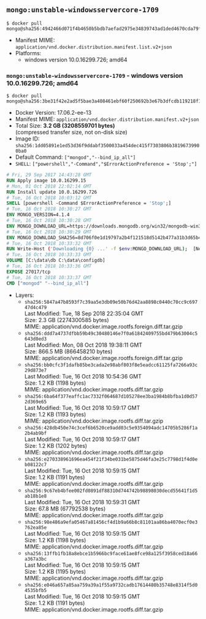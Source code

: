 ## `mongo:unstable-windowsservercore-1709`

```console
$ docker pull mongo@sha256:4942466d071f4b4650b5bdb7aefad2975e34839743ad1ded4670cda79f6789db
```

-	Manifest MIME: `application/vnd.docker.distribution.manifest.list.v2+json`
-	Platforms:
	-	windows version 10.0.16299.726; amd64

### `mongo:unstable-windowsservercore-1709` - windows version 10.0.16299.726; amd64

```console
$ docker pull mongo@sha256:3be31f42e2ad5f5bae3a408461ebf60f250692b3e67b3dfcdb119218f14c7f5c
```

-	Docker Version: 17.06.2-ee-13
-	Manifest MIME: `application/vnd.docker.distribution.manifest.v2+json`
-	Total Size: **3.2 GB (3208559701 bytes)**  
	(compressed transfer size, not on-disk size)
-	Image ID: `sha256:1dd05891e1ed53d36f9ddabf3500033a454dec415f7303806b38196739900ba0`
-	Default Command: `["mongod","--bind_ip_all"]`
-	`SHELL`: `["powershell","-Command","$ErrorActionPreference = 'Stop';"]`

```dockerfile
# Fri, 29 Sep 2017 14:43:28 GMT
RUN Apply image 10.0.16299.15
# Mon, 01 Oct 2018 22:02:14 GMT
RUN Install update 10.0.16299.726
# Tue, 16 Oct 2018 10:03:12 GMT
SHELL [powershell -Command $ErrorActionPreference = 'Stop';]
# Tue, 16 Oct 2018 10:30:27 GMT
ENV MONGO_VERSION=4.1.4
# Tue, 16 Oct 2018 10:30:28 GMT
ENV MONGO_DOWNLOAD_URL=https://downloads.mongodb.org/win32/mongodb-win32-x86_64-2012plus-4.1.4-signed.msi
# Tue, 16 Oct 2018 10:30:29 GMT
ENV MONGO_DOWNLOAD_SHA256=8d706f0e1d19797a2b4f121518d5142b477a31b3d65b4befa14fe68f4b678379
# Tue, 16 Oct 2018 10:33:32 GMT
RUN Write-Host ('Downloading {0} ...' -f $env:MONGO_DOWNLOAD_URL); 	[Net.ServicePointManager]::SecurityProtocol = [Net.SecurityProtocolType]::Tls12; 	(New-Object System.Net.WebClient).DownloadFile($env:MONGO_DOWNLOAD_URL, 'mongo.msi'); 		Write-Host ('Verifying sha256 ({0}) ...' -f $env:MONGO_DOWNLOAD_SHA256); 	if ((Get-FileHash mongo.msi -Algorithm sha256).Hash -ne $env:MONGO_DOWNLOAD_SHA256) { 		Write-Host 'FAILED!'; 		exit 1; 	}; 		Write-Host 'Installing ...'; 	Start-Process msiexec -Wait 		-ArgumentList @( 			'/i', 			'mongo.msi', 			'/quiet', 			'/qn', 			'INSTALLLOCATION=C:\mongodb', 			'ADDLOCAL=all' 		); 	$env:PATH = 'C:\mongodb\bin;' + $env:PATH; 	[Environment]::SetEnvironmentVariable('PATH', $env:PATH, [EnvironmentVariableTarget]::Machine); 		Write-Host 'Verifying install ...'; 	Write-Host '  mongo --version'; mongo --version; 	Write-Host '  mongod --version'; mongod --version; 		Write-Host 'Removing ...'; 	Remove-Item C:\mongodb\bin\*.pdb -Force; 	Remove-Item C:\windows\installer\*.msi -Force; 	Remove-Item mongo.msi -Force; 		Write-Host 'Complete.';
# Tue, 16 Oct 2018 10:33:33 GMT
VOLUME [C:\data\db C:\data\configdb]
# Tue, 16 Oct 2018 10:33:36 GMT
EXPOSE 27017/tcp
# Tue, 16 Oct 2018 10:33:37 GMT
CMD ["mongod" "--bind_ip_all"]
```

-	Layers:
	-	`sha256:5847a47b8593f7c39aa5e3db09e50b76d42aa8898c0440c70cc9c69747d4c479`  
		Last Modified: Tue, 18 Sep 2018 22:35:04 GMT  
		Size: 2.3 GB (2274300585 bytes)  
		MIME: application/vnd.docker.image.rootfs.foreign.diff.tar.gzip
	-	`sha256:ddd7a4737dfbb59b49c30480146e7f0a61842409755bd479b63004c5643d0ed3`  
		Last Modified: Mon, 08 Oct 2018 19:38:11 GMT  
		Size: 866.5 MB (866458210 bytes)  
		MIME: application/vnd.docker.image.rootfs.foreign.diff.tar.gzip
	-	`sha256:bb0cfc3f1dafb85be3cada2e98abf803f8e5eadcc61125fa7266a93c29d873e7`  
		Last Modified: Tue, 16 Oct 2018 10:54:36 GMT  
		Size: 1.2 KB (1198 bytes)  
		MIME: application/vnd.docker.image.rootfs.diff.tar.gzip
	-	`sha256:6ba64f377eaffc1ac7332f064687d105278ee3ba1984b8bfba1d0d572d369e65`  
		Last Modified: Tue, 16 Oct 2018 10:59:17 GMT  
		Size: 1.2 KB (1193 bytes)  
		MIME: application/vnd.docker.image.rootfs.diff.tar.gzip
	-	`sha256:428db450e74c3cef6b6520ce9add03c5e9354094adc14705b5286f1a2b4ab9bf`  
		Last Modified: Tue, 16 Oct 2018 10:59:17 GMT  
		Size: 1.2 KB (1202 bytes)  
		MIME: application/vnd.docker.image.rootfs.diff.tar.gzip
	-	`sha256:e270338961696ea454f21f34be031be5875d46fa3e25c7798d1f4d0eb08122c7`  
		Last Modified: Tue, 16 Oct 2018 10:59:15 GMT  
		Size: 1.2 KB (1191 bytes)  
		MIME: application/vnd.docker.image.rootfs.diff.tar.gzip
	-	`sha256:9c67eb4bfee002fd0891df88310d744742b98898030decd55641f1d5ab18b1e8`  
		Last Modified: Tue, 16 Oct 2018 10:59:31 GMT  
		Size: 67.8 MB (67792538 bytes)  
		MIME: application/vnd.docker.image.rootfs.diff.tar.gzip
	-	`sha256:98e486a9efa05467a81456cf4d1b9a66b8c81101aa86ba4070ecf0e3762ea85e`  
		Last Modified: Tue, 16 Oct 2018 10:59:15 GMT  
		Size: 1.2 KB (1198 bytes)  
		MIME: application/vnd.docker.image.rootfs.diff.tar.gzip
	-	`sha256:13ffb1fb18a8ebce1b5966bc9face61ae8fce98a125f3958ced18a66a367a3bc`  
		Last Modified: Tue, 16 Oct 2018 10:59:15 GMT  
		Size: 1.2 KB (1195 bytes)  
		MIME: application/vnd.docker.image.rootfs.diff.tar.gzip
	-	`sha256:e046a657a85aa759a39a1f55a9732cadb17614480b35748e8314f5d04535bfb5`  
		Last Modified: Tue, 16 Oct 2018 10:59:15 GMT  
		Size: 1.2 KB (1191 bytes)  
		MIME: application/vnd.docker.image.rootfs.diff.tar.gzip
